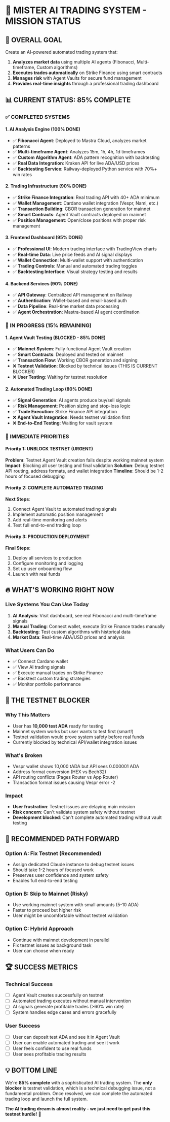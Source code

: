 # 🎯 MISTER AI TRADING SYSTEM - MISSION STATUS

## **🚀 OVERALL GOAL**
Create an AI-powered automated trading system that:
1. **Analyzes market data** using multiple AI agents (Fibonacci, Multi-timeframe, Custom algorithms)
2. **Executes trades automatically** on Strike Finance using smart contracts
3. **Manages risk** with Agent Vaults for secure fund management
4. **Provides real-time insights** through a professional trading dashboard

## **📊 CURRENT STATUS: 85% COMPLETE**

### **✅ COMPLETED SYSTEMS**

#### **1. AI Analysis Engine (100% DONE)**
- ✅ **Fibonacci Agent**: Deployed to Mastra Cloud, analyzes market patterns
- ✅ **Multi-timeframe Agent**: Analyzes 15m, 1h, 4h, 1d timeframes
- ✅ **Custom Algorithm Agent**: ADA pattern recognition with backtesting
- ✅ **Real Data Integration**: Kraken API for live ADA/USD prices
- ✅ **Backtesting Service**: Railway-deployed Python service with 70%+ win rates

#### **2. Trading Infrastructure (90% DONE)**
- ✅ **Strike Finance Integration**: Real trading API with 40+ ADA minimum
- ✅ **Wallet Management**: Cardano wallet integration (Vespr, Nami, etc.)
- ✅ **Transaction Building**: CBOR transaction generation for mainnet
- ✅ **Smart Contracts**: Agent Vault contracts deployed on mainnet
- ✅ **Position Management**: Open/close positions with proper risk management

#### **3. Frontend Dashboard (95% DONE)**
- ✅ **Professional UI**: Modern trading interface with TradingView charts
- ✅ **Real-time Data**: Live price feeds and AI signal displays
- ✅ **Wallet Connection**: Multi-wallet support with authentication
- ✅ **Trading Controls**: Manual and automated trading toggles
- ✅ **Backtesting Interface**: Visual strategy testing and results

#### **4. Backend Services (90% DONE)**
- ✅ **API Gateway**: Centralized API management on Railway
- ✅ **Authentication**: Wallet-based and email-based auth
- ✅ **Data Pipeline**: Real-time market data processing
- ✅ **Agent Orchestration**: Mastra-based AI agent coordination

### **🔄 IN PROGRESS (15% REMAINING)**

#### **1. Agent Vault Testing (BLOCKED - 85% DONE)**
- ✅ **Mainnet System**: Fully functional Agent Vault creation
- ✅ **Smart Contracts**: Deployed and tested on mainnet
- ✅ **Transaction Flow**: Working CBOR generation and signing
- ❌ **Testnet Validation**: Blocked by technical issues (THIS IS CURRENT BLOCKER)
- ❌ **User Testing**: Waiting for testnet resolution

#### **2. Automated Trading Loop (80% DONE)**
- ✅ **Signal Generation**: AI agents produce buy/sell signals
- ✅ **Risk Management**: Position sizing and stop-loss logic
- ✅ **Trade Execution**: Strike Finance API integration
- ❌ **Agent Vault Integration**: Needs testnet validation first
- ❌ **End-to-End Testing**: Waiting for vault system

### **🎯 IMMEDIATE PRIORITIES**

#### **Priority 1: UNBLOCK TESTNET (URGENT)**
**Problem**: Testnet Agent Vault creation fails despite working mainnet system
**Impact**: Blocking all user testing and final validation
**Solution**: Debug testnet API routing, address formats, and wallet integration
**Timeline**: Should be 1-2 hours of focused debugging

#### **Priority 2: COMPLETE AUTOMATED TRADING**
**Next Steps**:
1. Connect Agent Vault to automated trading signals
2. Implement automatic position management
3. Add real-time monitoring and alerts
4. Test full end-to-end trading loop

#### **Priority 3: PRODUCTION DEPLOYMENT**
**Final Steps**:
1. Deploy all services to production
2. Configure monitoring and logging
3. Set up user onboarding flow
4. Launch with real funds

## **🔥 WHAT'S WORKING RIGHT NOW**

### **Live Systems You Can Use Today**
1. **AI Analysis**: Visit dashboard, see real Fibonacci and multi-timeframe signals
2. **Manual Trading**: Connect wallet, execute Strike Finance trades manually
3. **Backtesting**: Test custom algorithms with historical data
4. **Market Data**: Real-time ADA/USD prices and analysis

### **What Users Can Do**
- ✅ Connect Cardano wallet
- ✅ View AI trading signals
- ✅ Execute manual trades on Strike Finance
- ✅ Backtest custom trading strategies
- ✅ Monitor portfolio performance

## **🚧 THE TESTNET BLOCKER**

### **Why This Matters**
- User has **10,000 test ADA** ready for testing
- Mainnet system works but user wants to test first (smart!)
- Testnet validation would prove system safety before real funds
- Currently blocked by technical API/wallet integration issues

### **What's Broken**
- Vespr wallet shows 10,000 tADA but API sees 0.000001 ADA
- Address format conversion (HEX vs Bech32)
- API routing conflicts (Pages Router vs App Router)
- Transaction format issues causing Vespr error -2

### **Impact**
- **User frustration**: Testnet issues are delaying main mission
- **Risk concern**: Can't validate system safety without testnet
- **Development blocked**: Can't complete automated trading without vault testing

## **🎯 RECOMMENDED PATH FORWARD**

### **Option A: Fix Testnet (Recommended)**
- Assign dedicated Claude instance to debug testnet issues
- Should take 1-2 hours of focused work
- Preserves user confidence and system safety
- Enables full end-to-end testing

### **Option B: Skip to Mainnet (Risky)**
- Use working mainnet system with small amounts (5-10 ADA)
- Faster to proceed but higher risk
- User might be uncomfortable without testnet validation

### **Option C: Hybrid Approach**
- Continue with mainnet development in parallel
- Fix testnet issues as background task
- User can choose when ready

## **🏆 SUCCESS METRICS**

### **Technical Success**
- [ ] Agent Vault creates successfully on testnet
- [ ] Automated trading executes without manual intervention
- [ ] AI signals generate profitable trades (>60% win rate)
- [ ] System handles edge cases and errors gracefully

### **User Success**
- [ ] User can deposit test ADA and see it in Agent Vault
- [ ] User can enable automated trading and see it work
- [ ] User feels confident to use real funds
- [ ] User sees profitable trading results

## **💡 BOTTOM LINE**

We're **85% complete** with a sophisticated AI trading system. The **only blocker** is testnet validation, which is a technical debugging issue, not a fundamental problem. Once resolved, we can complete the automated trading loop and launch the full system.

**The AI trading dream is almost reality - we just need to get past this testnet hurdle!** 🚀
